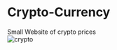 # Crypto-Currency
Small Website of crypto prices
<br>
<img src="https://i.ibb.co/HNFQy0t/crypto.png" alt="crypto" border="0" />

